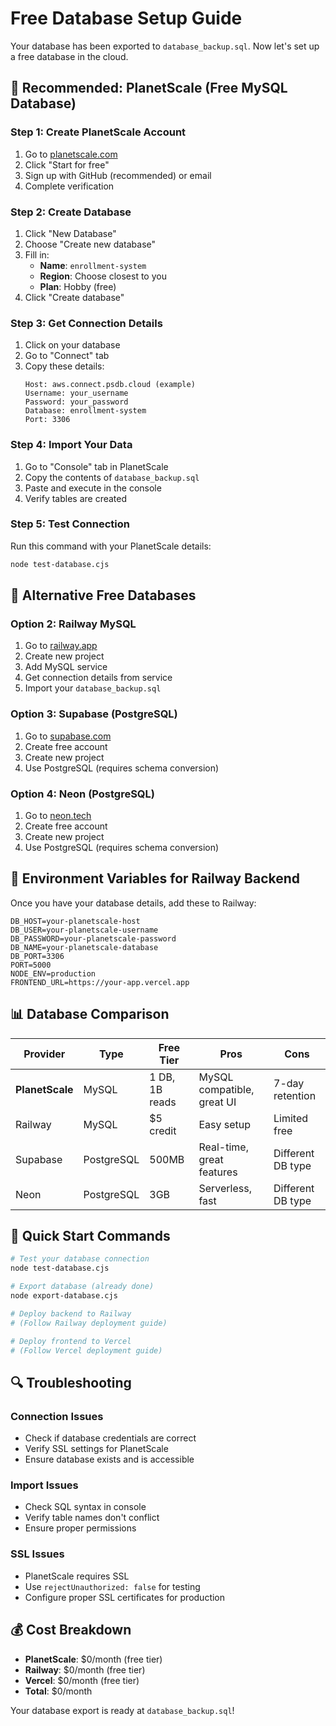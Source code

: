 # Free Database Setup Guide

Your database has been exported to `database_backup.sql`. Now let's set up a free database in the cloud.

## 🎯 Recommended: PlanetScale (Free MySQL Database)

### Step 1: Create PlanetScale Account
1. Go to [planetscale.com](https://planetscale.com)
2. Click "Start for free"
3. Sign up with GitHub (recommended) or email
4. Complete verification

### Step 2: Create Database
1. Click "New Database"
2. Choose "Create new database"
3. Fill in:
   - **Name**: `enrollment-system`
   - **Region**: Choose closest to you
   - **Plan**: Hobby (free)
4. Click "Create database"

### Step 3: Get Connection Details
1. Click on your database
2. Go to "Connect" tab
3. Copy these details:
   ```
   Host: aws.connect.psdb.cloud (example)
   Username: your_username
   Password: your_password
   Database: enrollment-system
   Port: 3306
   ```

### Step 4: Import Your Data
1. Go to "Console" tab in PlanetScale
2. Copy the contents of `database_backup.sql`
3. Paste and execute in the console
4. Verify tables are created

### Step 5: Test Connection
Run this command with your PlanetScale details:
```bash
node test-database.cjs
```

## 🔄 Alternative Free Databases

### Option 2: Railway MySQL
1. Go to [railway.app](https://railway.app)
2. Create new project
3. Add MySQL service
4. Get connection details from service
5. Import your `database_backup.sql`

### Option 3: Supabase (PostgreSQL)
1. Go to [supabase.com](https://supabase.com)
2. Create free account
3. Create new project
4. Use PostgreSQL (requires schema conversion)

### Option 4: Neon (PostgreSQL)
1. Go to [neon.tech](https://neon.tech)
2. Create free account
3. Create new project
4. Use PostgreSQL (requires schema conversion)

## 🔧 Environment Variables for Railway Backend

Once you have your database details, add these to Railway:

```
DB_HOST=your-planetscale-host
DB_USER=your-planetscale-username
DB_PASSWORD=your-planetscale-password
DB_NAME=your-planetscale-database
DB_PORT=3306
PORT=5000
NODE_ENV=production
FRONTEND_URL=https://your-app.vercel.app
```

## 📊 Database Comparison

| Provider | Type | Free Tier | Pros | Cons |
|----------|------|-----------|------|------|
| **PlanetScale** | MySQL | 1 DB, 1B reads | MySQL compatible, great UI | 7-day retention |
| Railway | MySQL | $5 credit | Easy setup | Limited free |
| Supabase | PostgreSQL | 500MB | Real-time, great features | Different DB type |
| Neon | PostgreSQL | 3GB | Serverless, fast | Different DB type |

## 🚀 Quick Start Commands

```bash
# Test your database connection
node test-database.cjs

# Export database (already done)
node export-database.cjs

# Deploy backend to Railway
# (Follow Railway deployment guide)

# Deploy frontend to Vercel
# (Follow Vercel deployment guide)
```

## 🔍 Troubleshooting

### Connection Issues
- Check if database credentials are correct
- Verify SSL settings for PlanetScale
- Ensure database exists and is accessible

### Import Issues
- Check SQL syntax in console
- Verify table names don't conflict
- Ensure proper permissions

### SSL Issues
- PlanetScale requires SSL
- Use `rejectUnauthorized: false` for testing
- Configure proper SSL certificates for production

## 💰 Cost Breakdown
- **PlanetScale**: $0/month (free tier)
- **Railway**: $0/month (free tier)
- **Vercel**: $0/month (free tier)
- **Total**: $0/month

Your database export is ready at `database_backup.sql`! 